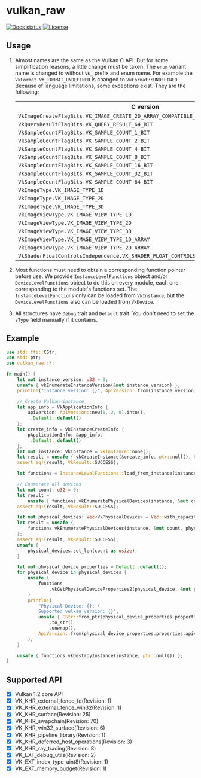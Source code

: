 # vulkan_raw

[![Docs status](https://docs.rs/vulkan_raw/badge.svg)](https://docs.rs/vulkan_raw)
[![License](https://img.shields.io/badge/license-MIT-blue.svg)](https://raw.githubusercontent.com/aisinker/vulkan_raw/master/LICENSE)

## Usage

1. Almost names are the same as the Vulkan C API. But for some simplification reasons, a little change must be taken. The `enum` variant name is changed to without `VK_` prefix and enum name. For example the `VkFormat.VK_FORMAT_UNDEFINED` is changed to `VkFormat::UNDEFINED`. Because of language limitations, some exceptions exist. They are the following:

    | C version | Corresponding vulkan_raw version|
    | ------ | ------ |
    | `VkImageCreateFlagBits.VK_IMAGE_CREATE_2D_ARRAY_COMPATIBLE_BIT` | `VkImageCreateFlagBits::IC_2D_ARRAY_COMPATIBLE_BIT` |
    | `VkQueryResultFlagBits.VK_QUERY_RESULT_64_BIT` | `VkQueryResultFlagBits::U64_BIT` |
    | `VkSampleCountFlagBits.VK_SAMPLE_COUNT_1_BIT` | `VkSampleCountFlagBits::SC_1_BIT` |
    | `VkSampleCountFlagBits.VK_SAMPLE_COUNT_2_BIT` | `VkSampleCountFlagBits::SC_2_BIT` |
    | `VkSampleCountFlagBits.VK_SAMPLE_COUNT_4_BIT` | `VkSampleCountFlagBits::SC_4_BIT` |
    | `VkSampleCountFlagBits.VK_SAMPLE_COUNT_8_BIT` | `VkSampleCountFlagBits::SC_8_BIT` |
    | `VkSampleCountFlagBits.VK_SAMPLE_COUNT_16_BIT` | `VkSampleCountFlagBits::SC_16_BIT` |
    | `VkSampleCountFlagBits.VK_SAMPLE_COUNT_32_BIT` | `VkSampleCountFlagBits::SC_32_BIT` |
    | `VkSampleCountFlagBits.VK_SAMPLE_COUNT_64_BIT` | `VkSampleCountFlagBits::SC_64_BIT` |
    | `VkImageType.VK_IMAGE_TYPE_1D` | `VkImageType::IT_1D` |
    | `VkImageType.VK_IMAGE_TYPE_2D` | `VkImageType::IT_2D` |
    | `VkImageType.VK_IMAGE_TYPE_3D` | `VkImageType::IT_3D` |
    | `VkImageViewType.VK_IMAGE_VIEW_TYPE_1D` | `VkImageViewType::IVT_1D` |
    | `VkImageViewType.VK_IMAGE_VIEW_TYPE_2D` | `VkImageViewType::IVT_2D` |
    | `VkImageViewType.VK_IMAGE_VIEW_TYPE_3D` | `VkImageViewType::IVT_3D` |
    | `VkImageViewType.VK_IMAGE_VIEW_TYPE_1D_ARRAY` | `VkImageViewType::IVT_1D_ARRAY` |
    | `VkImageViewType.VK_IMAGE_VIEW_TYPE_2D_ARRAY` | `VkImageViewType::IVT_2D_ARRAY` |
    | `VkShaderFloatControlsIndependence.VK_SHADER_FLOAT_CONTROLS_INDEPENDENCE_32_BIT_ONLY` | `VkShaderFloatControlsIndependence::F32_BIT_ONLY` |

2. Most functions must need to obtain a corresponding function pointer before use. We provide `InstanceLevelFunctions` object and/or `DeviceLevelFunctions` object to do this on every module, each one corresponding to the module's functions set. The `InstanceLevelFunctions` only can be loaded from `VkInstance`, but the `DeviceLevelFunctions` also can be loaded from `VkDevice`.
3. All structures have `Debug` trait and `Default` trait. You don't need to set the `sType` field manually if it contains.
## Example

```rust
use std::ffi::CStr;
use std::ptr;
use vulkan_raw::*;

fn main() {
    let mut instance_version: u32 = 0;
    unsafe { vkEnumerateInstanceVersion(&mut instance_version) };
    println!("Instance version: {}", ApiVersion::from(instance_version));

    // Create Vulkan instance
    let app_info = VkApplicationInfo {
        apiVersion: ApiVersion::new(1, 2, 0).into(),
        ..Default::default()
    };
    let create_info = VkInstanceCreateInfo {
        pApplicationInfo: &app_info,
        ..Default::default()
    };
    let mut instance: VkInstance = VkInstance::none();
    let result = unsafe { vkCreateInstance(&create_info, ptr::null(), &mut instance) };
    assert_eq!(result, VkResult::SUCCESS);

    let functions = InstanceLevelFunctions::load_from_instance(instance);

    // Enumerate all devices
    let mut count: u32 = 0;
    let result =
        unsafe { functions.vkEnumeratePhysicalDevices(instance, &mut count, ptr::null_mut()) };
    assert_eq!(result, VkResult::SUCCESS);

    let mut physical_devices: Vec<VkPhysicalDevice> = Vec::with_capacity(count as usize);
    let result = unsafe {
        functions.vkEnumeratePhysicalDevices(instance, &mut count, physical_devices.as_mut_ptr())
    };
    assert_eq!(result, VkResult::SUCCESS);
    unsafe {
        physical_devices.set_len(count as usize);
    }

    let mut physical_device_properties = Default::default();
    for physical_device in physical_devices {
        unsafe {
            functions
                .vkGetPhysicalDeviceProperties2(physical_device, &mut physical_device_properties);
        }
        println!(
            "Physical Device: {}; \
            Supported vulkan version: {}",
            unsafe { CStr::from_ptr(physical_device_properties.properties.deviceName.as_ptr()) }
                .to_str()
                .unwrap(),
            ApiVersion::from(physical_device_properties.properties.apiVersion)
        );
    }

    unsafe { functions.vkDestroyInstance(instance, ptr::null()) };
}
```

## Supported API

- [x] Vulkan 1.2 core API
- [x] VK_KHR_external_fence_fd(Revision: 1)
- [x] VK_KHR_external_fence_win32(Revision: 1)
- [x] VK_KHR_surface(Revision: 25)
- [x] VK_KHR_swapchain(Revision: 70)
- [x] VK_KHR_win32_surface(Revision: 6)
- [x] VK_KHR_pipeline_library(Revision: 1)
- [x] VK_KHR_deferred_host_operations(Revision: 3)
- [x] VK_KHR_ray_tracing(Revision: 8)
- [x] VK_EXT_debug_utils(Revision: 2)
- [x] VK_EXT_index_type_uint8(Revision: 1)
- [x] VK_EXT_memory_budget(Revision: 1)